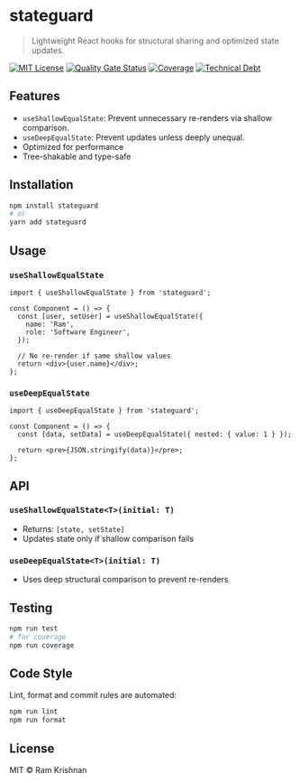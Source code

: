 # stateguard

> Lightweight React hooks for structural sharing and optimized state updates.

[![MIT License](https://img.shields.io/badge/license-MIT-blue.svg)](LICENSE)
[![Quality Gate Status](https://sonarcloud.io/api/project_badges/measure?project=ramkrishnan_stateguard&metric=alert_status)](https://sonarcloud.io/summary/new_code?id=ramkrishnan_stateguard)
[![Coverage](https://sonarcloud.io/api/project_badges/measure?project=ramkrishnan_stateguard&metric=coverage)](https://sonarcloud.io/summary/new_code?id=ramkrishnan_stateguard)
[![Technical Debt](https://sonarcloud.io/api/project_badges/measure?project=ramkrishnan_stateguard&metric=sqale_index)](https://sonarcloud.io/summary/new_code?id=ramkrishnan_stateguard)

## Features

- `useShallowEqualState`: Prevent unnecessary re-renders via shallow comparison.
- `useDeepEqualState`: Prevent updates unless deeply unequal.
- Optimized for performance
- Tree-shakable and type-safe

## Installation

```bash
npm install stateguard
# or
yarn add stateguard
```

## Usage

### `useShallowEqualState`

```tsx
import { useShallowEqualState } from 'stateguard';

const Component = () => {
  const [user, setUser] = useShallowEqualState({
    name: 'Ram',
    role: 'Software Engineer',
  });

  // No re-render if same shallow values
  return <div>{user.name}</div>;
};
```

### `useDeepEqualState`

```tsx
import { useDeepEqualState } from 'stateguard';

const Component = () => {
  const [data, setData] = useDeepEqualState({ nested: { value: 1 } });

  return <pre>{JSON.stringify(data)}</pre>;
};
```

## API

### `useShallowEqualState<T>(initial: T)`

- Returns: `[state, setState]`
- Updates state only if shallow comparison fails

### `useDeepEqualState<T>(initial: T)`

- Uses deep structural comparison to prevent re-renders

## Testing

```bash
npm run test
# for coverage
npm run coverage
```

## Code Style

Lint, format and commit rules are automated:

```bash
npm run lint
npm run format
```

## License

MIT © Ram Krishnan
